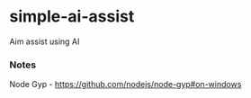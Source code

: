 # simple-ai-assist
Aim assist using AI

### Notes
Node Gyp - https://github.com/nodejs/node-gyp#on-windows